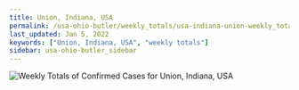 ```yaml
---
title: Union, Indiana, USA
permalink: /usa-ohio-butler/weekly_totals/usa-indiana-union-weekly_totals.html
last_updated: Jan 5, 2022
keywords: ["Union, Indiana, USA", "weekly totals"]
sidebar: usa-ohio-butler_sidebar
---
```


![Weekly Totals of Confirmed Cases for Union, Indiana, USA](/covid_tracker/images/graphs/usa-indiana-union-weekly_totals_graph.png)
